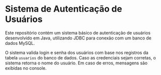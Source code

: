 
# Sistema de Autenticação de Usuários

Este repositório contém um sistema básico de autenticação de usuários desenvolvido em Java, utilizando JDBC para conexão com um banco de dados MySQL.

O sistema valida login e senha dos usuários com base nos registros da tabela `usuarios` do banco de dados. Caso as credenciais sejam corretas, o sistema retorna o nome do usuário. Em caso de erros, mensagens são exibidas no console.
